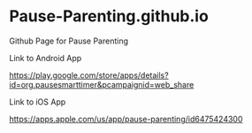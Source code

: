 # Pause-Parenting.github.io
Github Page for Pause Parenting

Link to Android App

https://play.google.com/store/apps/details?id=org.pausesmarttimer&pcampaignid=web_share

Link to iOS App

https://apps.apple.com/us/app/pause-parenting/id6475424300
